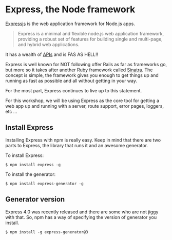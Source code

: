 # Express, the Node framework

[Expressjs](http://expressjs.com/) is the web application framework for Node.js apps.

> Express is a minimal and flexible node.js web application framework, providing a robust set of features for building single and multi-page, and hybrid web applications.

It has a wealth of [APIs](http://expressjs.com/4x/api.html) and is FAS AS HELL!!

Express is well known for NOT following offer Rails as far as frameworks go, but more so it takes after another Ruby framework called [Sinatra](http://www.sinatrarb.com/). The concept is simple, the framework gives you enough to get things up and running as fast as possible and all without getting in your way.

For the most part, Express continues to live up to this statement.

For this workshop, we will be using Express as the core tool for getting a web app up and running with a server, route support, error pages, loggers, etc ...


## Install Express

Installing Express with npm is really easy. Keep in mind that there are two parts to Express, the library that runs it and an awesome generator.

To install Express:

```
$ npm install express -g
```

To install the generator:

```
$ npm install express-generator -g
```

## Generator version

Express 4.0 was recently released and there are some who are not jiggy with that. So, npm has a way of specifying the version of generator you install.

```
$ npm install -g express-generator@3
```
